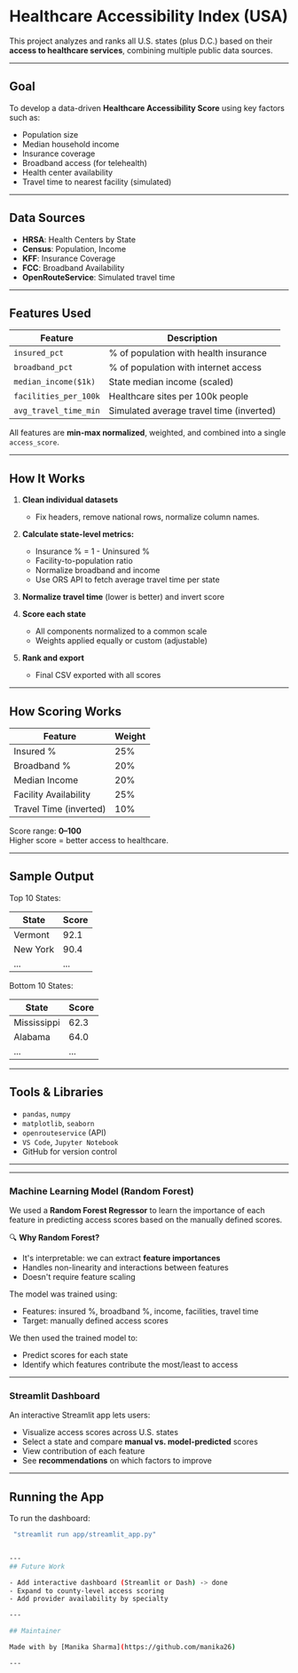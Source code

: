 #  Healthcare Accessibility Index (USA)

This project analyzes and ranks all U.S. states (plus D.C.) based on their **access to healthcare services**, combining multiple public data sources.

---

##  Goal

To develop a data-driven **Healthcare Accessibility Score** using key factors such as:

- Population size
- Median household income
- Insurance coverage
- Broadband access (for telehealth)
- Health center availability
- Travel time to nearest facility (simulated)

---

##  Data Sources

- **HRSA**: Health Centers by State  
- **Census**: Population, Income  
- **KFF**: Insurance Coverage  
- **FCC**: Broadband Availability  
- **OpenRouteService**: Simulated travel time

---

##  Features Used

| Feature                | Description                              |
|------------------------|------------------------------------------|
| `insured_pct`          | % of population with health insurance    |
| `broadband_pct`        | % of population with internet access     |
| `median_income($1k)`   | State median income (scaled)             |
| `facilities_per_100k`  | Healthcare sites per 100k people         |
| `avg_travel_time_min`  | Simulated average travel time (inverted) |

All features are **min-max normalized**, weighted, and combined into a single `access_score`.

---

##  How It Works

1. **Clean individual datasets**
   - Fix headers, remove national rows, normalize column names.

2. **Calculate state-level metrics:**
   - Insurance % = 1 - Uninsured %
   - Facility-to-population ratio
   - Normalize broadband and income
   - Use ORS API to fetch average travel time per state

3. **Normalize travel time** (lower is better) and invert score

4. **Score each state**
   - All components normalized to a common scale
   - Weights applied equally or custom (adjustable)

5. **Rank and export**
   - Final CSV exported with all scores

---   

##  How Scoring Works

| Feature               | Weight |
|-----------------------|--------|
| Insured %             | 25%    |
| Broadband %           | 20%    |
| Median Income         | 20%    |
| Facility Availability | 25%    |
| Travel Time (inverted)| 10%    |

Score range: **0–100**  
Higher score = better access to healthcare.

---

##  Sample Output

Top 10 States:

| State   | Score |
|---------|-------|
| Vermont | 92.1  |
| New York| 90.4  |
| ...     | ...   |

Bottom 10 States:

| State     | Score |
|-----------|-------|
| Mississippi | 62.3 |
| Alabama     | 64.0 |
| ...         | ...   |

---
##  Tools & Libraries

- `pandas`, `numpy`
- `matplotlib`, `seaborn`
- `openrouteservice` (API)
- `VS Code`, `Jupyter Notebook`
- GitHub for version control

---

---

### Machine Learning Model (Random Forest)
We used a **Random Forest Regressor** to learn the importance of each feature in predicting access scores based on the manually defined scores.

🔍 **Why Random Forest?**
- It's interpretable: we can extract **feature importances**
- Handles non-linearity and interactions between features
- Doesn't require feature scaling

The model was trained using:
- Features: insured %, broadband %, income, facilities, travel time
- Target: manually defined access scores

We then used the trained model to:
- Predict scores for each state
- Identify which features contribute the most/least to access

---

###  Streamlit Dashboard
An interactive Streamlit app lets users:
- Visualize access scores across U.S. states
- Select a state and compare **manual vs. model-predicted** scores
- View contribution of each feature
- See **recommendations** on which factors to improve

---

##  Running the App

To run the dashboard:
```bash
 "streamlit run app/streamlit_app.py"


---
## Future Work

- Add interactive dashboard (Streamlit or Dash) -> done
- Expand to county-level access scoring
- Add provider availability by specialty

---

## Maintainer

Made with by [Manika Sharma](https://github.com/manika26)

---
